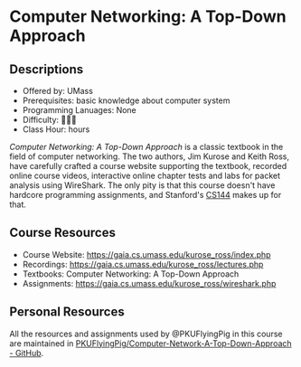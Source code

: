 # Computer Networking: A Top-Down Approach

## Descriptions

- Offered by: UMass
- Prerequisites: basic knowledge about computer system
- Programming Lanuages: None
- Difficulty: 🌟🌟🌟
- Class Hour: hours

*Computer Networking: A Top-Down Approach* is a classic textbook in the field of computer networking. The two authors, Jim Kurose and Keith Ross, have carefully crafted a course website supporting the textbook, recorded online course videos, interactive online chapter tests and labs for packet analysis using WireShark. The only pity is that this course doesn't have hardcore programming assignments, and Stanford's [CS144](./CS144.en.md) makes up for that.

## Course Resources

- Course Website: <https://gaia.cs.umass.edu/kurose_ross/index.php>
- Recordings: <https://gaia.cs.umass.edu/kurose_ross/lectures.php>
- Textbooks: Computer Networking: A Top-Down Approach
- Assignments: <https://gaia.cs.umass.edu/kurose_ross/wireshark.php>

## Personal Resources

All the resources and assignments used by @PKUFlyingPig in this course are maintained in [PKUFlyingPig/Computer-Network-A-Top-Down-Approach - GitHub](https://github.com/PKUFlyingPig/Computer-Network-A-Top-Down-Approach).
